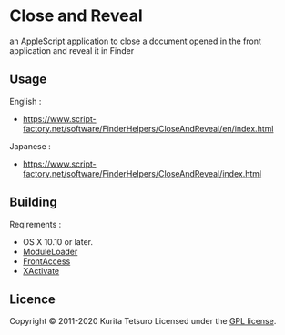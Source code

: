 Close and Reveal
=================
an AppleScript application to close a document opened in the front application and reveal it in Finder

## Usage
English :
* https://www.script-factory.net/software/FinderHelpers/CloseAndReveal/en/index.html

Japanese :
* https://www.script-factory.net/software/FinderHelpers/CloseAndReveal/index.html

## Building
Reqirements :
* OS X 10.10 or later.
* [ModuleLoader]
* [FrontAccess]
* [XActivate]

[ModuleLoader]: https://www.script-factory.net/software/OSAX/ModuleLoader/en/index.html
[FrontAccess]: https://www.script-factory.net/XModules/FrontAccess/en/index.html
[XActivate]: https://www.script-factory.net/XModules/XActivate/en/index.html

## Licence

Copyright &copy; 2011-2020 Kurita Tetsuro
Licensed under the [GPL license][GPL].
 
[GPL]: http://www.gnu.org/licenses/gpl.html
